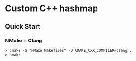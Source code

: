 # Custom C++ hashmap

## Quick Start

### NMake + Clang

```console
> cmake -G "NMake Makefiles" -D CMAKE_CXX_COMPILER=clang .
> nmake
```
